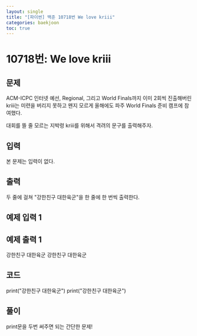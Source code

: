```yaml
---
layout: single
title: "[파이썬] 백준 10718번 We love kriii"
categories: baekjoon
toc: true
---
```

# 10718번: We love kriii
## 문제

ACM-ICPC 인터넷 예선, Regional, 그리고 World Finals까지 이미 2회씩 진출해버린 kriii는 미련을 버리지 못하고 왠지 모르게 올해에도 파주 World Finals 준비 캠프에 참여했다.

대회를 뜰 줄 모르는 지박령 kriii를 위해서 격려의 문구를 출력해주자.

## 입력

본 문제는 입력이 없다.

## 출력

두 줄에 걸쳐 "강한친구 대한육군"을 한 줄에 한 번씩 출력한다.

## 예제 입력 1 

## 예제 출력 1 

강한친구 대한육군
강한친구 대한육군

## 코드
print("강한친구 대한육군")
print("강한친구 대한육군")
## 풀이
print문을 두번 써주면 되는 간단한 문제!
